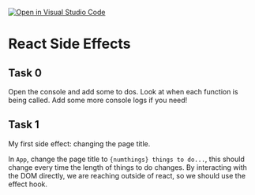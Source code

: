 [![Open in Visual Studio Code](https://classroom.github.com/assets/open-in-vscode-f059dc9a6f8d3a56e377f745f24479a46679e63a5d9fe6f495e02850cd0d8118.svg)](https://classroom.github.com/online_ide?assignment_repo_id=6666874&assignment_repo_type=AssignmentRepo)
# React Side Effects

## Task 0

Open the console and add some to dos. Look at when each function is being called. Add some more console logs if you need!

## Task 1

My first side effect: changing the page title.

In `App`, change the page title to `{numthings} things to do...`, this should change every time the length of things to do changes. By interacting with the DOM directly, we are reaching outside of react, so we should use the effect hook.
